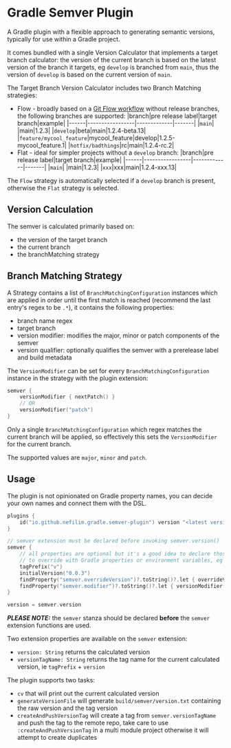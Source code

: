 # Gradle Semver Plugin
     
A Gradle plugin with a flexible approach to generating semantic versions, typically for use within a Gradle project. 

It comes bundled with a single Version Calculator that implements a target branch calculator: the version of the current branch is based on the latest version of the branch it targets, eg `develop` is branched from `main`, thus the version of `develop` is based on the current version of `main`. 

The Target Branch Version Calculator includes two Branch Matching strategies: 
* Flow - broadly based on a [Git Flow workflow](https://nvie.com/posts/a-successful-git-branching-model/) without release branches, the following branches are supported:
  |branch|pre release label|target branch|example|
  |------|-----------------|-------------|-------|
  |`main`| |main|1.2.3|
  |`develop`|beta|main|1.2.4-beta.13|
  |`feature/mycool_feature`|mycool_feature|develop|1.2.5-mycool_feature.1|
  |`hotfix/badthings`|rc|main|1.2.4-rc.2|
* Flat - ideal for simpler projects without a `develop` branch:
  |branch|pre release label|target branch|example|
  |------|-----------------|-------------|-------|
  |`main`| |main|1.2.3|
  |`xxx`|xxx|main|1.2.4-xxx.13|

The `Flow` strategy is automatically selected if a `develop` branch is present, otherwise the `Flat` strategy is selected.

## Version Calculation

The semver is calculated primarily based on:
* the version of the target branch
* the current branch
* the branchMatching strategy 

## Branch Matching Strategy

A Strategy contains a list of `BranchMatchingConfiguration` instances which are applied in order until the first match is reached (recommend the last entry's regex to be `.*`), it contains the following properties:
  * branch name regex
  * target branch
  * version modifier: modifies the major, minor or patch components of the semver
  * version qualifier: optionally qualifies the semver with a prerelease label and build metadata

The `VersionModifier` can be set for every `BranchMatchingConfiguration` instance in the strategy with the plugin extension:

```kotlin
semver {
    versionModifier { nextPatch() }
    // OR
    versionModifier("patch")
}
```
Only a single `BranchMatchingConfiguration` which regex matches the current branch will be applied, so effectively this sets the `VersionModifier` for the current branch.

The supported values are `major`, `minor` and `patch`. 

## Usage

The plugin is not opinionated on Gradle property names, you can decide your own names and connect them with the DSL.

```kotlin
plugins {
    id("io.github.nefilim.gradle.semver-plugin") version "<latest version>"
}

// semver extension must be declared before invoking semver.version()  
semver {
    // all properties are optional but it's a good idea to declare those that you would want  
    // to override with Gradle properties or environment variables, eg "overrideVersion" below
    tagPrefix("v")
    initialVersion("0.0.3")
    findProperty("semver.overrideVersion")?.toString()?.let { overrideVersion(it) }
    findProperty("semver.modifier")?.toString()?.let { versionModifier(it) } 
}

version = semver.version
```

_**PLEASE NOTE:**_ the `semver` stanza should be declared **before** the `semver` extension functions are used.

Two extension properties are available on the `semver` extension:

* `version: String` returns the calculated version
* `versionTagName: String` returns the tag name for the current calculated version, ie `tagPrefix` + `version`   

The plugin supports two tasks: 
* `cv` that will print out the current calculated version
* `generateVersionFile` will generate `build/semver/version.txt` containing the raw version and the tag version
* `createAndPushVersionTag` will create a tag from `semver.versionTagName` and push the tag to the remote repo, take care to use `:createAndPushVersionTag` in a multi module project otherwise it will attempt to create duplicates 
